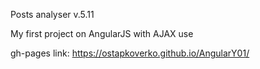 Posts analyser v.5.11

My first project on AngularJS with AJAX use



gh-pages link: https://ostapkoverko.github.io/AngularY01/